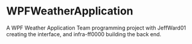# WPFWeatherApplication
A WPF Weather Application
Team programming project with JeffWard01 creating the interface, and infra-ff0000 building the back end. 
